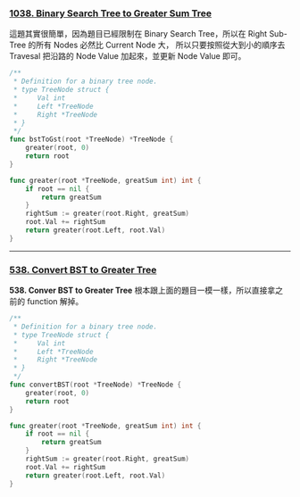 ### [1038. Binary Search Tree to Greater Sum Tree]

這題其實很簡單，因為題目已經限制在 Binary Search Tree，所以在 Right Sub-Tree 的所有 Nodes 必然比 Current Node 大，
所以只要按照從大到小的順序去 Travesal 把沿路的 Node Value 加起來，並更新 Node Value 即可。

```go
/**
 * Definition for a binary tree node.
 * type TreeNode struct {
 *     Val int
 *     Left *TreeNode
 *     Right *TreeNode
 * }
 */
func bstToGst(root *TreeNode) *TreeNode {
    greater(root, 0)
    return root
}

func greater(root *TreeNode, greatSum int) int {
    if root == nil {
        return greatSum
    }
    rightSum := greater(root.Right, greatSum)
    root.Val += rightSum
    return greater(root.Left, root.Val)
}
```

[1038. Binary Search Tree to Greater Sum Tree]: https://leetcode.com/problems/binary-search-tree-to-greater-sum-tree

---

### [538. Convert BST to Greater Tree]

**538. Conver BST to Greater Tree** 根本跟上面的題目一模一樣，所以直接拿之前的 function 解掉。

```go
/**
 * Definition for a binary tree node.
 * type TreeNode struct {
 *     Val int
 *     Left *TreeNode
 *     Right *TreeNode
 * }
 */
func convertBST(root *TreeNode) *TreeNode {
    greater(root, 0)
    return root   
}

func greater(root *TreeNode, greatSum int) int {
    if root == nil {
        return greatSum
    }
    rightSum := greater(root.Right, greatSum)
    root.Val += rightSum
    return greater(root.Left, root.Val)
}
```

[538. Convert BST to Greater Tree]: https://leetcode.com/problems/convert-bst-to-greater-tree/description/
